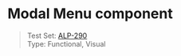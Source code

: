 # Modal Menu component
> Test Set: [ALP-290](https://everfi.atlassian.net/browse/ALP-290)    
Type: Functional, Visual  

<!-- include: cypress/integration/modalMenu.js -->



<!-- /include: cypress/integration/modalMenu.js -->